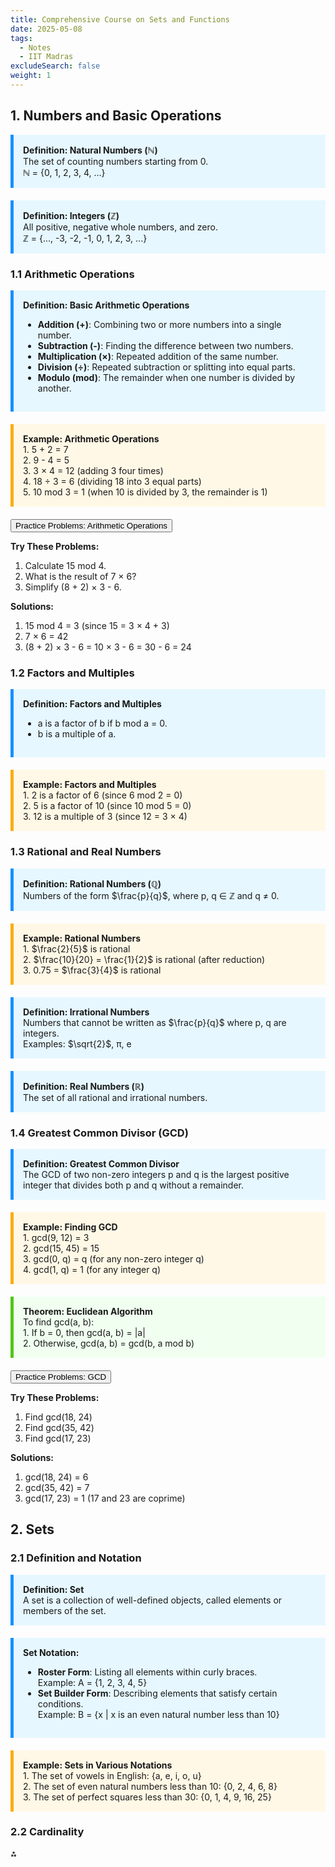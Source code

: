 ```yaml
---
title: Comprehensive Course on Sets and Functions
date: 2025-05-08
tags:
  - Notes 
  - IIT Madras
excludeSearch: false
weight: 1
---
```


## 1. Numbers and Basic Operations

<div style="background-color: #e6f7ff; padding: 15px; border-left: 5px solid #1890ff; margin-bottom: 20px;">
<strong>Definition: Natural Numbers (ℕ)</strong><br>
The set of counting numbers starting from 0.<br>
ℕ = {0, 1, 2, 3, 4, ...}
</div>
<div style="background-color: #e6f7ff; padding: 15px; border-left: 5px solid #1890ff; margin-bottom: 20px;">
<strong>Definition: Integers (ℤ)</strong><br>
All positive, negative whole numbers, and zero.<br>
ℤ = {..., -3, -2, -1, 0, 1, 2, 3, ...}
</div>

### 1.1 Arithmetic Operations

<div style="background-color: #e6f7ff; padding: 15px; border-left: 5px solid #1890ff; margin-bottom: 20px;">
<strong>Definition: Basic Arithmetic Operations</strong>
<ul>
<li><strong>Addition (+)</strong>: Combining two or more numbers into a single number.</li>
<li><strong>Subtraction (-)</strong>: Finding the difference between two numbers.</li>
<li><strong>Multiplication (×)</strong>: Repeated addition of the same number.</li>
<li><strong>Division (÷)</strong>: Repeated subtraction or splitting into equal parts.</li>
<li><strong>Modulo (mod)</strong>: The remainder when one number is divided by another.</li>
</ul>
</div>
<div style="background-color: #fff8e6; padding: 15px; border-left: 5px solid #faad14; margin-bottom: 20px;">
<strong>Example: Arithmetic Operations</strong><br>
1. 5 + 2 = 7<br>
2. 9 - 4 = 5<br>
3. 3 × 4 = 12 (adding 3 four times)<br>
4. 18 ÷ 3 = 6 (dividing 18 into 3 equal parts)<br>
5. 10 mod 3 = 1 (when 10 is divided by 3, the remainder is 1)
</div>
<button type="button" class="collapsible">Practice Problems: Arithmetic Operations</button>

<div class="content">
<p><strong>Try These Problems:</strong></p>
<ol>
  <li>Calculate 15 mod 4.</li>
  <li>What is the result of 7 × 6?</li>
  <li>Simplify (8 + 2) × 3 - 6.</li>
</ol>

<p><strong>Solutions:</strong></p>
<ol>
  <li>15 mod 4 = 3 (since 15 = 3 × 4 + 3)</li>
  <li>7 × 6 = 42</li>
  <li>(8 + 2) × 3 - 6 = 10 × 3 - 6 = 30 - 6 = 24</li>
</ol>
</div>

### 1.2 Factors and Multiples

<div style="background-color: #e6f7ff; padding: 15px; border-left: 5px solid #1890ff; margin-bottom: 20px;">
<strong>Definition: Factors and Multiples</strong><br>
<ul>
<li>a is a factor of b if b mod a = 0.</li>
<li>b is a multiple of a.</li>
</ul>
</div>
<div style="background-color: #fff8e6; padding: 15px; border-left: 5px solid #faad14; margin-bottom: 20px;">
<strong>Example: Factors and Multiples</strong><br>
1. 2 is a factor of 6 (since 6 mod 2 = 0)<br>
2. 5 is a factor of 10 (since 10 mod 5 = 0)<br>
3. 12 is a multiple of 3 (since 12 = 3 × 4)
</div>

### 1.3 Rational and Real Numbers

<div style="background-color: #e6f7ff; padding: 15px; border-left: 5px solid #1890ff; margin-bottom: 20px;">
<strong>Definition: Rational Numbers (ℚ)</strong><br>
Numbers of the form $\frac{p}{q}$, where p, q ∈ ℤ and q ≠ 0.
</div>
<div style="background-color: #fff8e6; padding: 15px; border-left: 5px solid #faad14; margin-bottom: 20px;">
<strong>Example: Rational Numbers</strong><br>
1. $\frac{2}{5}$ is rational<br>
2. $\frac{10}{20} = \frac{1}{2}$ is rational (after reduction)<br>
3. 0.75 = $\frac{3}{4}$ is rational
</div>
<div style="background-color: #e6f7ff; padding: 15px; border-left: 5px solid #1890ff; margin-bottom: 20px;">
<strong>Definition: Irrational Numbers</strong><br>
Numbers that cannot be written as $\frac{p}{q}$ where p, q are integers.<br>
Examples: $\sqrt{2}$, π, e
</div>
<div style="background-color: #e6f7ff; padding: 15px; border-left: 5px solid #1890ff; margin-bottom: 20px;">
<strong>Definition: Real Numbers (ℝ)</strong><br>
The set of all rational and irrational numbers.
</div>

### 1.4 Greatest Common Divisor (GCD)

<div style="background-color: #e6f7ff; padding: 15px; border-left: 5px solid #1890ff; margin-bottom: 20px;">
<strong>Definition: Greatest Common Divisor</strong><br>
The GCD of two non-zero integers p and q is the largest positive integer that divides both p and q without a remainder.
</div>
<div style="background-color: #fff8e6; padding: 15px; border-left: 5px solid #faad14; margin-bottom: 20px;">
<strong>Example: Finding GCD</strong><br>
1. gcd(9, 12) = 3<br>
2. gcd(15, 45) = 15<br>
3. gcd(0, q) = q (for any non-zero integer q)<br>
4. gcd(1, q) = 1 (for any integer q)
</div>
<div style="background-color: #f0fff0; padding: 15px; border-left: 5px solid #52c41a; margin-bottom: 20px;">
<strong>Theorem: Euclidean Algorithm</strong><br>
To find gcd(a, b):<br>
1. If b = 0, then gcd(a, b) = |a|<br>
2. Otherwise, gcd(a, b) = gcd(b, a mod b)
</div>
<button type="button" class="collapsible">Practice Problems: GCD</button>

<div class="content">
<p><strong>Try These Problems:</strong></p>
<ol>
  <li>Find gcd(18, 24)</li>
  <li>Find gcd(35, 42)</li>
  <li>Find gcd(17, 23)</li>
</ol>

<p><strong>Solutions:</strong></p>
<ol>
  <li>gcd(18, 24) = 6</li>
  <li>gcd(35, 42) = 7</li>
  <li>gcd(17, 23) = 1 (17 and 23 are coprime)</li>
</ol>
</div>

## 2. Sets

### 2.1 Definition and Notation

<div style="background-color: #e6f7ff; padding: 15px; border-left: 5px solid #1890ff; margin-bottom: 20px;">
<strong>Definition: Set</strong><br>
A set is a collection of well-defined objects, called elements or members of the set.
</div>
<div style="background-color: #e6f7ff; padding: 15px; border-left: 5px solid #1890ff; margin-bottom: 20px;">
<strong>Set Notation:</strong>
<ul>
<li><strong>Roster Form</strong>: Listing all elements within curly braces.<br>
Example: A = {1, 2, 3, 4, 5}</li>
<li><strong>Set Builder Form</strong>: Describing elements that satisfy certain conditions.<br>
Example: B = {x | x is an even natural number less than 10}</li>
</ul>
</div>
<div style="background-color: #fff8e6; padding: 15px; border-left: 5px solid #faad14; margin-bottom: 20px;">
<strong>Example: Sets in Various Notations</strong><br>
1. The set of vowels in English: {a, e, i, o, u}<br>
2. The set of even natural numbers less than 10: {0, 2, 4, 6, 8}<br>
3. The set of perfect squares less than 30: {0, 1, 4, 9, 16, 25}
</div>

### 2.2 Cardinality

<div style="

<div style="text-align: center">⁂</div>

[^1]: M1_VOL1_SETS-FUNCTIONS.pdf

[^2]: https://www.math.ucdavis.edu/~hunter/intro_analysis_pdf/ch1.pdf

[^3]: https://byjus.com/maths/sets-questions/

[^4]: https://www.w3schools.com/howto/howto_js_collapsible.asp

[^5]: https://www.avepoint.com/blog/sharepoint-hybrid/sharepoint-site-ux

[^6]: https://byjus.com/maths/venn-diagrams/

[^7]: https://www.cuemath.com/learn/mathematics/functions-mapping-diagram/

[^8]: https://www.youtube.com/watch?v=WHfef-NghN8

[^9]: https://math4cs.university/notes/01-sets_relations_functions/

[^10]: https://testbook.com/objective-questions/mcq-on-set-theory-and-types-of-sets--5eea6a1439140f30f369f22a

[^11]: https://testbook.com/objective-questions/mcq-on-functions--5eea6a0a39140f30f369dc86

[^12]: https://byjus.com/maths/sets/

[^13]: https://www.uwindsor.ca/drupal/367/creating-collapsible-content

[^14]: https://www.cuemath.com/algebra/venn-diagram/

[^15]: https://www.learncbse.in/relationship-in-sets-using-venn-diagram/

[^16]: https://www.tutorialspoint.com/discrete_mathematics/discrete_mathematics_venn_diagrams_on_sets.htm

[^17]: https://www.youtube.com/watch?v=y6L1fQA5yc0

[^18]: https://byjus.com/jee/sets-relations-and-functions-previous-year-questions-with-solutions/

[^19]: https://www.youtube.com/watch?v=upt6qOXMSpY

[^20]: https://onlineexammaker.com/kb/30-user-interface-quiz-questions-and-answers/

[^21]: https://tentotwelvemath.com/interactive/interactive-math-quizzes/

[^22]: https://www.khanacademy.org/math/class-12-bridge/x09646558c1ff0797:set-theory/x09646558c1ff0797:functions/quiz/x09646558c1ff0797:set-theory-quiz-2

[^23]: https://ocw.mit.edu/courses/18-s996-category-theory-for-scientists-spring-2013/7cb36ef846a0cff84b34cda2e7742122_MIT18_S996S13_chapter2.pdf

[^24]: https://www.goclasses.in/courses/63f9aa9be4b0a8a370cfb0ad

[^25]: https://www.overleaf.com/learn/latex/Theorems_and_proofs

[^26]: https://www.youtube.com/watch?v=8iMIOH3-gXI

[^27]: https://www.cs.cornell.edu/~rafael/discmath.pdf

[^28]: https://dev.to/jordanfinners/creating-a-collapsible-section-with-nothing-but-html-4ip9

[^29]: https://support.microsoft.com/en-us/office/video-collapsible-headings-c7b03e92-a397-479d-b989-57393daf2d65

[^30]: https://sharepointmaven.com/how-to-create-an-faq-using-collapsible-sections-in-sharepoint-online/

[^31]: https://upesonline.ac.in/blog/ui-designer-interview-questions-with-answers

[^32]: https://www.portfoliobox.net/blog/set-up-an-faq-section-with-collapsible-answers-on-your-portfolio-website

[^33]: https://math.libretexts.org/Courses/Monroe_Community_College/MTH_220_Discrete_Math/6:_Relations/6.1:_Relations_on_Sets

[^34]: https://byjus.com/maths/relations-and-its-types/

[^35]: https://study.com/academy/lesson/how-to-use-and-draw-mapping-diagrams.html

[^36]: https://www.freeonlinetest.in/question-and-answer/aptitude/sets-and-functions

[^37]: https://www.selfstudys.com/mcq/jee/maths/online-test/chapter-1-sets-relations-and-functions

[^38]: https://gmstat.com/maths-pi/chapter-2/

[^39]: https://merithub.com/quiz/basic-structures-sets-functions-sequences-sums-and-matrices-c8td799nuvt3avnrjij0

[^40]: https://www.math10.com/tests/sets.html

[^41]: https://www.selfstudys.com/mcq/cbse/mock-test/class-11th/maths-chapter-1-sets

